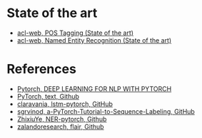 # State of the art
- [acl-web, POS Tagging (State of the art)](https://aclweb.org/aclwiki/POS_Tagging_(State_of_the_art))
- [acl-web, Named Entity Recognition (State of the art)](https://aclweb.org/aclwiki/Named_Entity_Recognition_(State_of_the_art))

# References
- [Pytorch, DEEP LEARNING FOR NLP WITH PYTORCH](https://pytorch.org/tutorials/beginner/deep_learning_nlp_tutorial.html)
- [PyTorch, text, Github](https://github.com/pytorch/text)
- [claravania, lstm-pytorch, GitHub](https://github.com/claravania/lstm-pytorch)
- [sgrvinod, a-PyTorch-Tutorial-to-Sequence-Labeling, GitHub](https://github.com/sgrvinod/a-PyTorch-Tutorial-to-Sequence-Labeling)
- [ZhixiuYe, NER-pytorch, Github](https://github.com/ZhixiuYe/NER-pytorch)
- [zalandoresearch, flair, Github](https://github.com/zalandoresearch/flair)
